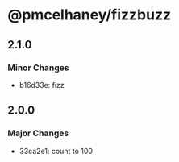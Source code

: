 # @pmcelhaney/fizzbuzz

## 2.1.0

### Minor Changes

- b16d33e: fizz

## 2.0.0

### Major Changes

- 33ca2e1: count to 100
